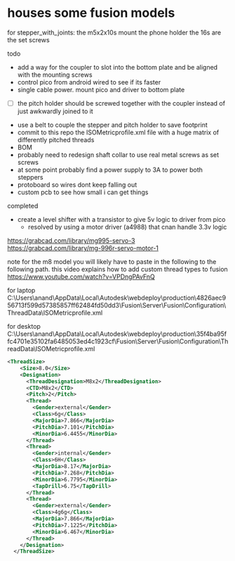 # houses some fusion models 

for stepper_with_joints:
the m5x2x10s mount the phone holder
the 16s are the set screws

todo
  - add a way for the coupler to slot into the bottom plate and be aligned with the mounting screws
  - control pico from android wired to see if its faster 
  - single cable power. mount pico and driver to bottom plate 
  - [ ] the pitch holder should be screwed together with the coupler instead of just awkwardly joined to it
  - use a belt to couple the stepper and pitch holder to save footprint
  - commit to this repo the ISOMetricprofile.xml file with a huge matrix of differently pitched threads 
  - BOM 
  - probably need to redesign shaft collar to use real metal screws as set screws
  - at some point probably find a power supply to 3A to power both steppers
  - protoboard so wires dont keep falling out
  - custom pcb to see how small i can get things 

completed
  - create a level shifter with a transistor to give 5v logic to driver from pico 
      - resolved by using a motor driver (a4988) that cnan handle 3.3v logic

https://grabcad.com/library/mg995-servo-3
https://grabcad.com/library/mg-996r-servo-motor-1


note for the m8 model you will likely have to paste in the following to the following path. this video explains how to add custom thread types to fusion https://www.youtube.com/watch?v=VPDngPAvFnQ

for laptop 
C:\Users\anand\AppData\Local\Autodesk\webdeploy\production\4826aec956713f599d57385857ff62484fd50dd3\Fusion\Server\Fusion\Configuration\ThreadData\ISOMetricprofile.xml

for desktop 
C:\Users\anand\AppData\Local\Autodesk\webdeploy\production\35f4ba95ffc4701e35102fa6485053ed4c1923cf\Fusion\Server\Fusion\Configuration\ThreadData\ISOMetricprofile.xml

```xml
<ThreadSize>
    <Size>8.0</Size>
    <Designation>
      <ThreadDesignation>M8x2</ThreadDesignation>
      <CTD>M8x2</CTD>
      <Pitch>2</Pitch>
      <Thread>
        <Gender>external</Gender>
        <Class>6g</Class>
        <MajorDia>7.866</MajorDia>
        <PitchDia>7.101</PitchDia>
        <MinorDia>6.4455</MinorDia>
      </Thread>
      <Thread>
        <Gender>internal</Gender>
        <Class>6H</Class>
        <MajorDia>8.17</MajorDia>
        <PitchDia>7.268</PitchDia>
        <MinorDia>6.7795</MinorDia>
        <TapDrill>6.75</TapDrill>
      </Thread>
      <Thread>
        <Gender>external</Gender>
        <Class>4g6g</Class>
        <MajorDia>7.866</MajorDia>
        <PitchDia>7.1225</PitchDia>
        <MinorDia>6.467</MinorDia>
      </Thread>
    </Designation>
  </ThreadSize>
  ```